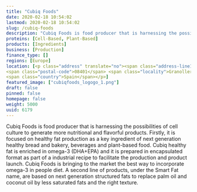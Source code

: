 ```yaml
---
title: "Cubiq Foods"
date: 2020-02-18 10:54:02
lastmod: 2020-02-18 10:54:02
slug: /cubiq-foods
description: "Cubiq Foods is food producer that is harnessing the possibilities of cell culture to generate more nutritional and flavorful products. Firstly, it is focused on healthy fat production as a key ingredient of next generation healthy bread and bakery, beverages and plant-based food. Cubiq healthy fat is enriched in omega-3 (DHA+EPA) and it is prepared in encapsulated format as part of a industrial recipe to facilitate the production and product launch. Cubiq Foods is bringing to the market the best way to incorporate omega-3 in people diet."
proteins: [Cell-Based, Plant-Based]
products: [Ingredients]
business: [Production]
finance_type: []
regions: [Europe]
location: [<p class="address" translate="no"><span class="address-line1">Carrer de Barcelona</span><br>
<span class="postal-code">08401</span> <span class="locality">Granollers</span><br>
<span class="country">Spain</span></p>]
featured_image: ["cubiqfoods_logogo_1.png"]
draft: false
pinned: false
homepage: false
weight: 5000
uuid: 6179
---
```

<p>Cubiq Foods is food producer that is harnessing the possibilities of cell culture to generate more nutritional and flavorful products. Firstly, it is focused on healthy fat production as a key ingredient of next generation healthy bread and bakery, beverages and plant-based food. Cubiq healthy fat is enriched in omega-3 (DHA+EPA) and it is prepared in encapsulated format as part of a industrial recipe to facilitate the production and product launch. Cubiq Foods is bringing to the market the best way to incorporate omega-3 in people diet. A second line of products, under the Smart Fat name, are based on next generation structured fats to replace palm oil and coconut oil by less saturated fats and the right texture.</p>
